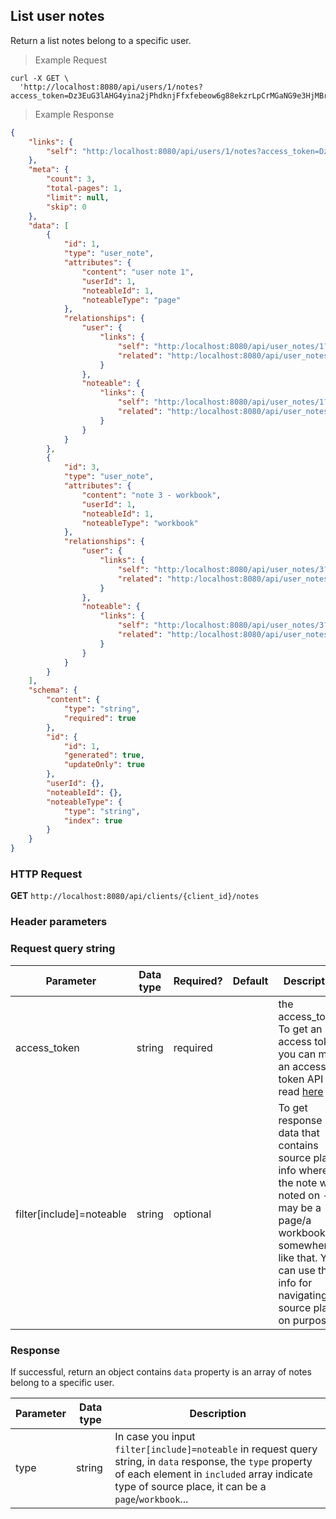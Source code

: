 ## List user notes
Return a list notes belong to a specific user.

> Example Request

```shell
curl -X GET \
  'http://localhost:8080/api/users/1/notes?access_token=Dz3EuG3lAHG4yina2jPhdknjFfxfebeow6g88ekzrLpCrMGaNG9e3HjMBrgWGBKf'
```

> Example Response

```json
{
    "links": {
        "self": "http:/localhost:8080/api/users/1/notes?access_token=Dz3EuG3lAHG4yina2jPhdknjFfxfebeow6g88ekzrLpCrMGaNG9e3HjMBrgWGBKf"
    },
    "meta": {
        "count": 3,
        "total-pages": 1,
        "limit": null,
        "skip": 0
    },
    "data": [
        {
            "id": 1,
            "type": "user_note",
            "attributes": {
                "content": "user note 1",
                "userId": 1,
                "noteableId": 1,
                "noteableType": "page"
            },
            "relationships": {
                "user": {
                    "links": {
                        "self": "http:/localhost:8080/api/user_notes/1?filter[include][user]",
                        "related": "http:/localhost:8080/api/user_notes/1/user"
                    }
                },
                "noteable": {
                    "links": {
                        "self": "http:/localhost:8080/api/user_notes/1?filter[include][noteable]",
                        "related": "http:/localhost:8080/api/user_notes/1/noteable"
                    }
                }
            }
        },        
        {
            "id": 3,
            "type": "user_note",
            "attributes": {
                "content": "note 3 - workbook",
                "userId": 1,
                "noteableId": 1,
                "noteableType": "workbook"
            },
            "relationships": {
                "user": {
                    "links": {
                        "self": "http:/localhost:8080/api/user_notes/3?filter[include][user]",
                        "related": "http:/localhost:8080/api/user_notes/3/user"
                    }
                },
                "noteable": {
                    "links": {
                        "self": "http:/localhost:8080/api/user_notes/3?filter[include][noteable]",
                        "related": "http:/localhost:8080/api/user_notes/3/noteable"
                    }
                }
            }
        }
    ],
    "schema": {
        "content": {
            "type": "string",
            "required": true
        },
        "id": {
            "id": 1,
            "generated": true,
            "updateOnly": true
        },
        "userId": {},
        "noteableId": {},
        "noteableType": {
            "type": "string",
            "index": true
        }
    }
}
```

### HTTP Request
**GET** `http://localhost:8080/api/clients/{client_id}/notes`

### Header parameters

### Request query string

| Parameter       | Data type | Required? | Default | Description |
| --------------- | --------- | --------- | ------- | ----------- |
| access_token | string | required | | the access_token. To get an access token, you can make an access token API call, read [here](http://dev01.cc.cloud:49173/docs/#access_token)  |
| filter[include]=noteable | string | optional | | To get response data that contains source place info where the note was noted on - it may be a page/a workbook or somewhere like that. You can use this info for navigating to source place on purpose.


### Response
If successful, return an object contains `data` property is an array of notes belong to a specific user.

| Parameter | Data type | Description |
| --------- | --------- | --------- |
|type | string | In case you input `filter[include]=noteable` in request query string, in `data` response, the `type` property of each element in `included` array indicate type of source place, it can be a `page`/`workbook`... 

